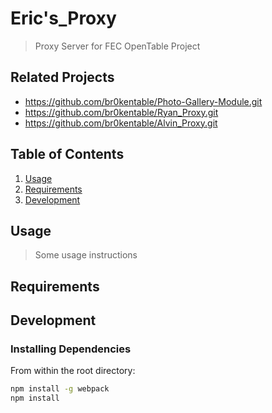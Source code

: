 # Eric's_Proxy 

> Proxy Server for FEC OpenTable Project

## Related Projects
  - https://github.com/br0kentable/Photo-Gallery-Module.git
  - https://github.com/br0kentable/Ryan_Proxy.git  
  - https://github.com/br0kentable/Alvin_Proxy.git

## Table of Contents

1. [Usage](#Usage)
1. [Requirements](#requirements)
1. [Development](#development)

## Usage

> Some usage instructions

## Requirements

## Development

### Installing Dependencies

From within the root directory:

```sh
npm install -g webpack
npm install
```

